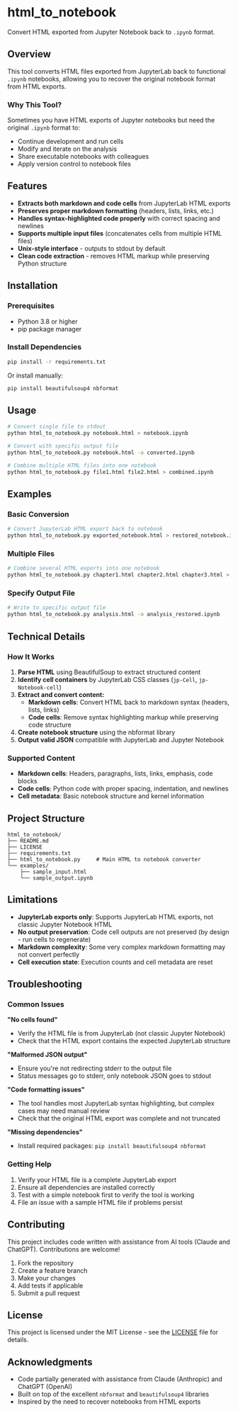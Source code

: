 # html_to_notebook

Convert HTML exported from Jupyter Notebook back to `.ipynb` format.

## Overview

This tool converts HTML files exported from JupyterLab back to functional `.ipynb` notebooks, allowing you to recover the original notebook format from HTML exports.

### Why This Tool?

Sometimes you have HTML exports of Jupyter notebooks but need the original `.ipynb` format to:
- Continue development and run cells
- Modify and iterate on the analysis
- Share executable notebooks with colleagues
- Apply version control to notebook files

## Features

- **Extracts both markdown and code cells** from JupyterLab HTML exports
- **Preserves proper markdown formatting** (headers, lists, links, etc.)
- **Handles syntax-highlighted code properly** with correct spacing and newlines
- **Supports multiple input files** (concatenates cells from multiple HTML files)
- **Unix-style interface** - outputs to stdout by default
- **Clean code extraction** - removes HTML markup while preserving Python structure

## Installation

### Prerequisites

- Python 3.8 or higher
- pip package manager

### Install Dependencies

```bash
pip install -r requirements.txt
```

Or install manually:
```bash
pip install beautifulsoup4 nbformat
```

## Usage

```bash
# Convert single file to stdout
python html_to_notebook.py notebook.html > notebook.ipynb

# Convert with specific output file
python html_to_notebook.py notebook.html -o converted.ipynb

# Combine multiple HTML files into one notebook
python html_to_notebook.py file1.html file2.html > combined.ipynb
```

## Examples

### Basic Conversion

```bash
# Convert JupyterLab HTML export back to notebook
python html_to_notebook.py exported_notebook.html > restored_notebook.ipynb
```

### Multiple Files

```bash
# Combine several HTML exports into one notebook
python html_to_notebook.py chapter1.html chapter2.html chapter3.html > complete_analysis.ipynb
```

### Specify Output File

```bash
# Write to specific output file
python html_to_notebook.py analysis.html -o analysis_restored.ipynb
```

## Technical Details

### How It Works

1. **Parse HTML** using BeautifulSoup to extract structured content
2. **Identify cell containers** by JupyterLab CSS classes (`jp-Cell`, `jp-Notebook-cell`)
3. **Extract and convert content:**
   - **Markdown cells**: Convert HTML back to markdown syntax (headers, lists, links)
   - **Code cells**: Remove syntax highlighting markup while preserving code structure
4. **Create notebook structure** using the nbformat library
5. **Output valid JSON** compatible with JupyterLab and Jupyter Notebook

### Supported Content

- **Markdown cells**: Headers, paragraphs, lists, links, emphasis, code blocks
- **Code cells**: Python code with proper spacing, indentation, and newlines
- **Cell metadata**: Basic notebook structure and kernel information

## Project Structure

```
html_to_notebook/
├── README.md
├── LICENSE
├── requirements.txt
├── html_to_notebook.py     # Main HTML to notebook converter
└── examples/
    ├── sample_input.html
    └── sample_output.ipynb
```

## Limitations

- **JupyterLab exports only**: Supports JupyterLab HTML exports, not classic Jupyter Notebook HTML
- **No output preservation**: Code cell outputs are not preserved (by design - run cells to regenerate)
- **Markdown complexity**: Some very complex markdown formatting may not convert perfectly
- **Cell execution state**: Execution counts and cell metadata are reset

## Troubleshooting

### Common Issues

**"No cells found"**
- Verify the HTML file is from JupyterLab (not classic Jupyter Notebook)
- Check that the HTML export contains the expected JupyterLab structure

**"Malformed JSON output"**
- Ensure you're not redirecting stderr to the output file
- Status messages go to stderr, only notebook JSON goes to stdout

**"Code formatting issues"**
- The tool handles most JupyterLab syntax highlighting, but complex cases may need manual review
- Check that the original HTML export was complete and not truncated

**"Missing dependencies"**
- Install required packages: `pip install beautifulsoup4 nbformat`

### Getting Help

1. Verify your HTML file is a complete JupyterLab export
2. Ensure all dependencies are installed correctly
3. Test with a simple notebook first to verify the tool is working
4. File an issue with a sample HTML file if problems persist

## Contributing

This project includes code written with assistance from AI tools (Claude and ChatGPT). Contributions are welcome!

1. Fork the repository
2. Create a feature branch
3. Make your changes
4. Add tests if applicable
5. Submit a pull request

## License

This project is licensed under the MIT License - see the [LICENSE](LICENSE) file for details.

## Acknowledgments

- Code partially generated with assistance from Claude (Anthropic) and ChatGPT (OpenAI)
- Built on top of the excellent `nbformat` and `beautifulsoup4` libraries
- Inspired by the need to recover notebooks from HTML exports